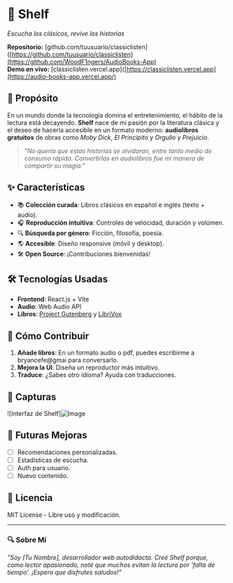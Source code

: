 # 📖 Shelf 
*Escucha los clásicos, revive las historias*  

**Repositorio:** [github.com/tuusuario/classiclisten]([https://github.com/tuusuario/classiclisten](https://github.com/WoodF1ngers/AudioBooks-App)  
**Demo en vivo:** [classiclisten.vercel.app]([https://classiclisten.vercel.app](https://audio-books-app.vercel.app/)  

## 🎯 Propósito  
En un mundo donde la tecnología domina el entretenimiento, el hábito de la lectura está decayendo. **Shelf** nace de mi pasión por la literatura clásica y el deseo de hacerla accesible en un formato moderno: **audiolibros gratuitos** de obras como *Moby Dick*, *El Principito* y *Orgullo y Prejuicio*.  

> *"No quería que estas historias se olvidaran, entre tanto medio de consumo rápido. Convertirlas en audiolibros fue mi manera de compartir su magia."*  

## ✨ Características  
- 📚 **Colección curada**: Libros clásicos en español e inglés (texto + audio).  
- 🎧 **Reproducción intuitiva**: Controles de velocidad, duración y volúmen.  
- 🔍 **Búsqueda por género**: Ficción, filosofía, poesía.  
- 🌎 **Accesible**: Diseño responsive (móvil y desktop).  
- 🛠 **Open Source**: ¡Contribuciones bienvenidas!  

## 🛠 Tecnologías Usadas  
- **Frontend**: React.js + Vite  
- **Audio**: Web Audio API  
- **Libros**: [Project Gutenberg](https://www.gutenberg.org/) y [LibriVox](https://librivox.org/)  

## 🚀 Cómo Contribuir  
1. **Añade libros**: En un formato audio o pdf, puedes escribirme a bryancefe@gmai para conversarlo.  
2. **Mejora la UI**: Diseña un reproductor más intuitivo.  
3. **Traduce**: ¿Sabes otro idioma? Ayuda con traducciones.  

## 📸 Capturas  
![Interfaz de Shelf]![Image](https://github.com/user-attachments/assets/7613e2fa-942b-4fcf-8cd4-309d736e7f98)

## 🌟 Futuras Mejoras  
- [ ] Recomendaciones personalizadas.  
- [ ] Estadísticas de escucha.
- [ ] Auth para usuario.
- [ ] Nuevo contenido.

## 📜 Licencia  
MIT License - Libre uso y modificación.  

---

### 🔍 Sobre Mí  
*"Soy [Tu Nombre], desarrollador web autodidacta. Creé Shelf porque, como lector apasionado, noté que muchos evitan la lectura por 'falta de tiempo'. ¡Espero que disfrutes saludos!"*  
